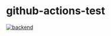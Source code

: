 # github-actions-test

[![backend](https://github.com/zukizukizuki/github-actions-test/actions/workflows/backend.yml/badge.svg)](https://github.com/zukizukizuki/github-actions-test/actions/workflows/backend.yml)